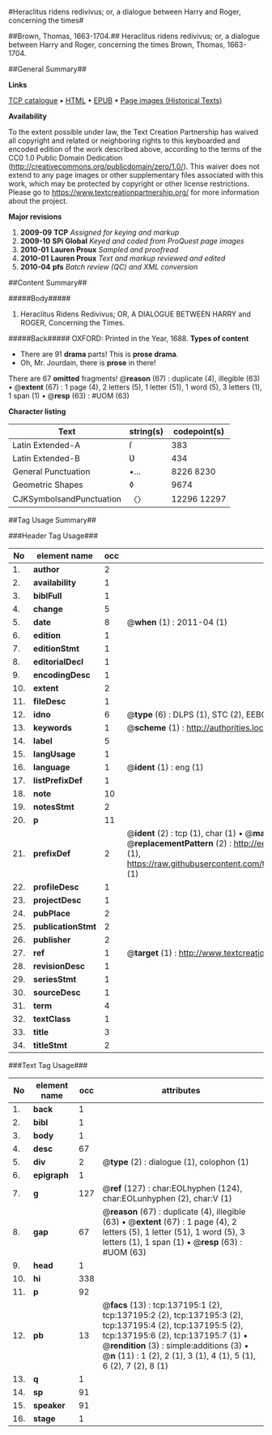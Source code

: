 #Heraclitus ridens redivivus; or, a dialogue between Harry and Roger, concerning the times#

##Brown, Thomas, 1663-1704.##
Heraclitus ridens redivivus; or, a dialogue between Harry and Roger, concerning the times
Brown, Thomas, 1663-1704.

##General Summary##

**Links**

[TCP catalogue](http://www.ota.ox.ac.uk/tcp/)  • 
[HTML](http://tei.it.ox.ac.uk/tcp/Texts-HTML/free/A77/A77654.html)  • 
[EPUB](http://tei.it.ox.ac.uk/tcp/Texts-EPUB/free/A77/A77654.epub) • 
[Page images (Historical Texts)](https://historicaltexts.jisc.ac.uk/eebo-99897467e)

**Availability**

To the extent possible under law, the Text Creation Partnership has waived all copyright and related or neighboring rights to this keyboarded and encoded edition of the work described above, according to the terms of the CC0 1.0 Public Domain Dedication (http://creativecommons.org/publicdomain/zero/1.0/). This waiver does not extend to any page images or other supplementary files associated with this work, which may be protected by copyright or other license restrictions. Please go to https://www.textcreationpartnership.org/ for more information about the project.

**Major revisions**

1. __2009-09__ __TCP__ *Assigned for keying and markup*
1. __2009-10__ __SPi Global__ *Keyed and coded from ProQuest page images*
1. __2010-01__ __Lauren Proux__ *Sampled and proofread*
1. __2010-01__ __Lauren Proux__ *Text and markup reviewed and edited*
1. __2010-04__ __pfs__ *Batch review (QC) and XML conversion*

##Content Summary##

#####Body#####

1. Heraclitus Ridens Redivivus; OR, A DIALOGUE BETWEEN HARRY and ROGER, Concerning the Times.

#####Back#####
OXFORD: Printed in the Year, 1688.
**Types of content**

  * There are 91 **drama** parts! This is **prose drama**.
  * Oh, Mr. Jourdain, there is **prose** in there!

There are 67 **omitted** fragments! 
 @__reason__ (67) : duplicate (4), illegible (63)  •  @__extent__ (67) : 1 page (4), 2 letters (5), 1 letter (51), 1 word (5), 3 letters (1), 1 span (1)  •  @__resp__ (63) : #UOM (63)

**Character listing**


|Text|string(s)|codepoint(s)|
|---|---|---|
|Latin Extended-A|ſ|383|
|Latin Extended-B|Ʋ|434|
|General Punctuation|•…|8226 8230|
|Geometric Shapes|◊|9674|
|CJKSymbolsandPunctuation|〈〉|12296 12297|

##Tag Usage Summary##

###Header Tag Usage###

|No|element name|occ|attributes|
|---|---|---|---|
|1.|__author__|2||
|2.|__availability__|1||
|3.|__biblFull__|1||
|4.|__change__|5||
|5.|__date__|8| @__when__ (1) : 2011-04 (1)|
|6.|__edition__|1||
|7.|__editionStmt__|1||
|8.|__editorialDecl__|1||
|9.|__encodingDesc__|1||
|10.|__extent__|2||
|11.|__fileDesc__|1||
|12.|__idno__|6| @__type__ (6) : DLPS (1), STC (2), EEBO-CITATION (1), PROQUEST (1), VID (1)|
|13.|__keywords__|1| @__scheme__ (1) : http://authorities.loc.gov/ (1)|
|14.|__label__|5||
|15.|__langUsage__|1||
|16.|__language__|1| @__ident__ (1) : eng (1)|
|17.|__listPrefixDef__|1||
|18.|__note__|10||
|19.|__notesStmt__|2||
|20.|__p__|11||
|21.|__prefixDef__|2| @__ident__ (2) : tcp (1), char (1)  •  @__matchPattern__ (2) : ([0-9\-]+):([0-9IVX]+) (1), (.+) (1)  •  @__replacementPattern__ (2) : http://eebo.chadwyck.com/downloadtiff?vid=$1&page=$2 (1), https://raw.githubusercontent.com/textcreationpartnership/Texts/master/tcpchars.xml#$1 (1)|
|22.|__profileDesc__|1||
|23.|__projectDesc__|1||
|24.|__pubPlace__|2||
|25.|__publicationStmt__|2||
|26.|__publisher__|2||
|27.|__ref__|1| @__target__ (1) : http://www.textcreationpartnership.org/docs/. (1)|
|28.|__revisionDesc__|1||
|29.|__seriesStmt__|1||
|30.|__sourceDesc__|1||
|31.|__term__|4||
|32.|__textClass__|1||
|33.|__title__|3||
|34.|__titleStmt__|2||


###Text Tag Usage###

|No|element name|occ|attributes|
|---|---|---|---|
|1.|__back__|1||
|2.|__bibl__|1||
|3.|__body__|1||
|4.|__desc__|67||
|5.|__div__|2| @__type__ (2) : dialogue (1), colophon (1)|
|6.|__epigraph__|1||
|7.|__g__|127| @__ref__ (127) : char:EOLhyphen (124), char:EOLunhyphen (2), char:V (1)|
|8.|__gap__|67| @__reason__ (67) : duplicate (4), illegible (63)  •  @__extent__ (67) : 1 page (4), 2 letters (5), 1 letter (51), 1 word (5), 3 letters (1), 1 span (1)  •  @__resp__ (63) : #UOM (63)|
|9.|__head__|1||
|10.|__hi__|338||
|11.|__p__|92||
|12.|__pb__|13| @__facs__ (13) : tcp:137195:1 (2), tcp:137195:2 (2), tcp:137195:3 (2), tcp:137195:4 (2), tcp:137195:5 (2), tcp:137195:6 (2), tcp:137195:7 (1)  •  @__rendition__ (3) : simple:additions (3)  •  @__n__ (11) : 1 (2), 2 (1), 3 (1), 4 (1), 5 (1), 6 (2), 7 (2), 8 (1)|
|13.|__q__|1||
|14.|__sp__|91||
|15.|__speaker__|91||
|16.|__stage__|1||
